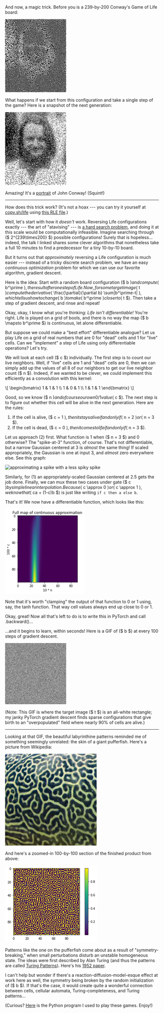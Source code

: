 And now, a magic trick. Before you is a 239-by-200 Conway's Game of Life board:

![a life config](static/conways-gradient/conway-out.png)

What happens if we start from this configuration and take a single step of the
game? Here is a snapshot of the next generation:

![a life config, stepped](static/conways-gradient/conway-out-step.png)

Amazing! It's a [portrait](https://mancala.fandom.com/wiki/John_Horton_Conway)
of John Conway! (Squint!)

---

How does this trick work? (It's not a hoax --- you can try it yourself at
[copy.sh/life](https://copy.sh/life/) using [this RLE
file](static/conways-gradient/conway.rle).)

Well, let's start with how it _doesn't_ work. Reversing Life configurations
exactly --- the art of "atavising" --- is [a hard search
problem](https://nbickford.wordpress.com/2012/04/15/reversing-the-game-of-life-for-fun-and-profit/),
and doing it at this scale would be computationally infeasible. Imagine
searching through ($ 2^{239\times200} $) possible configurations! Surely that
is hopeless... indeed, the talk I linked shares some clever algorithms that
nonetheless take a full 10 minutes to find a predecessor for a tiny 10-by-10
board.

But it turns out that _approximately_ reversing a Life configuration is much
easier --- instead of a tricky discrete search problem, we have an easy
_continuous optimization_ problem for which we can use our favorite algorithm,
gradient descent.

Here is the idea: Start with a random board configuration ($ b $) and compute
($ b^\prime $), the result after one step of Life. Now, for some target image
($ t $) compute the derivative ($ \frac{\partial}{\partial b} \sum|b^\prime-t|
$), which tells us how to change ($ b $) to make ($ b^\prime $) closer to ($ t
$). Then take a step of gradient descent, and rinse and repeat!

Okay, okay, I know what you're thinking: _Life isn't differentiable!_ You're
right. Life is played on a grid of bools, and there is no way the map ($ b
\mapsto b^\prime $) is continuous, let alone differentiable.

But suppose we could make a "best effort" differentiable analogue? Let us play
Life on a grid of real numbers that are 0 for "dead" cells and 1 for "live"
cells. Can we "implement" a step of Life using only differentiable operations?
Let's try.

We will look at each cell ($ c $) individually. The first step is to count our
live neighbors. Well, if "live" cells are 1 and "dead" cells are 0, then we can
simply add up the values of all 8 of our neighbors to get our live neighbor
count ($ n $). Indeed, if we wanted to be clever, we could implement this
efficiently as a convolution with this kernel:

\\[
\begin{bmatrix}
1 & 1 & 1 \\\\
1 & 0 & 1 \\\\
1 & 1 & 1
\end{bmatrix}
\\]

Good, so we know ($ n $) and of course our own 0/1 value ($ c $). The next step
is to figure out whether this cell will be alive in the next generation. Here
are the rules:

1. If the cell is alive, ($ c = 1 $), then it stays alive if and only if ($ n =
   2 $) or ($ n = 3 $).
2. If the cell is dead, ($ c = 0 $), then it comes to life if and only if ($ n
   = 3 $).

Let us approach (2) first. What function is 1 when ($ n = 3 $) and 0 otherwise?
The "spike-at-3" function, of course. That's not differentiable, but a narrow
Gaussian centered at 3 is _almost_ the same thing! If scaled appropriately, the
Gaussian is one at input 3, and _almost_ zero everywhere else. See this graph:

![approximating a spike with a less spiky
spike](static/conways-gradient/approx-graph.png)

Similarly, for (1) an appropriately-scaled Gaussian centered at 2.5 gets the
job done. Finally, we can mux these two cases under gate ($ c $) by simple
linear interpolation. Because ($ c \approx 0 $) or ($ c \approx 1 $), we know
that ($ ca + (1-c)b $) is just like writing `if c then a else b`.

That's it! We now have a differentiable function, which looks like this:

![the same, in 2d](static/conways-gradient/approx-map.png)

Note that it's worth "clamping" the output of that function to 0 or 1 using,
say, the tanh function. That way cell values always end up close to 0 or 1.

Okay, great! Now all that's left to do is to write this in PyTorch and call
.backward()...

...and it begins to learn, within seconds! Here is a GIF of ($ b $) at every
100 steps of gradient descent.

![gif of it learning](static/conways-gradient/learn.gif)

(Note: This GIF is where the target image ($ t $) is an all-white rectangle; my
janky PyTorch gradient descent finds sparse configurations that give birth to
an "overpopulated" field where nearly 90% of cells are alive.)

---

Looking at that GIF, the beautiful labyrinthine patterns reminded me of
something seemingly unrelated: the skin of a giant pufferfish. Here's a picture
from Wikipedia:

![pufferfish](static/conways-gradient/pufferfish.jpg)

And here's a zoomed-in 100-by-100 section of the finished product from above:

![pufferfish in Life?](static/conways-gradient/seed.png)

Patterns like the one on the pufferfish come about as a result of
"symmetry-breaking," when small perturbations disturb an unstable homogeneous
state. The ideas were first described by Alan Turing (and thus the patterns are
called [Turing Patterns](https://en.wikipedia.org/wiki/Turing_pattern)). Here's
his [1952
paper](http://www.dna.caltech.edu/courses/cs191/paperscs191/turing.pdf).

I can't help but wonder if there's a reaction-diffusion-model-esque effect at
work here as well, the symmetry being broken by the random initialization of ($
b $). If that's the case, it would create quite a wonderful connection between
cells, cellular automata, Turing-completeness, and Turing patterns...

(Curious? [Here](static/conways-gradient/atavise.py) is the Python program I
used to play these games. Enjoy!)

